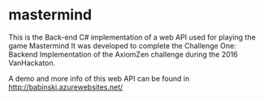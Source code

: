 # mastermind
This is the Back-end C# implementation of a web API used for playing the game Mastermind
It was developed to complete the Challenge One: Backend Implementation of the AxiomZen challenge during the 2016 VanHackaton.

A demo and more info of this web API can be found in http://babinski.azurewebsites.net/
